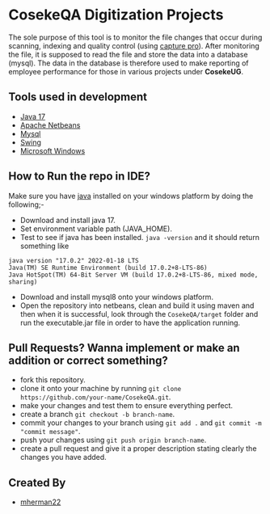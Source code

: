 # CosekeQA Digitization Projects
The sole purpose of this tool is to monitor the file changes that occur during scanning, indexing and quality control (using [capture pro](https://www.alarisworld.com/en-us/solutions/software/document-scanning-software/capture-pro-software)). 
After monitoring the file, it is supposed to read the file and store the data into a database (mysql). The data in the database is therefore used to make reporting of employee performance for those in various projects under **CosekeUG**.

## Tools used in development
- [Java 17](https://www.oracle.com/java/technologies/javase/jdk17-archive-downloads.html)
- [Apache Netbeans](https://netbeans.apache.org/)
- [Mysql](https://www.mysql.com/)
- [Swing](https://en.wikipedia.org/wiki/Swing_(Java))
- [Microsoft Windows](https://www.microsoft.com/software-download/windows10)

## How to Run the repo in IDE?
Make sure you have [java](https://www.oracle.com/java/) installed on your windows platform by doing the following;-
- Download and install java 17.
- Set environment variable path (JAVA_HOME).
- Test to see if java has been installed. `java -version` and it should return something like
```
java version "17.0.2" 2022-01-18 LTS
Java(TM) SE Runtime Environment (build 17.0.2+8-LTS-86)
Java HotSpot(TM) 64-Bit Server VM (build 17.0.2+8-LTS-86, mixed mode, sharing)
```
- Download and install mysql8 onto your windows platform.
- Open the repository into netbeans, clean and build it using maven and then when it is successful, look through the `CosekeQA/target` folder and run the executable.jar file in order to have the application running.

## Pull Requests? Wanna implement or make an addition or correct something?
- fork this repository.
- clone it onto your machine by running `git clone https://github.com/your-name/CosekeQA.git`.
- make your changes and test them to ensure everything perfect.
- create a branch `git checkout -b branch-name`.
- commit your changes to your branch using `git add .` and  `git commit -m "commit message"`.
- push your changes using `git push origin branch-name`.
- create a pull request and give it a proper description stating clearly the changes you have added.

## Created By
- [mherman22](https://github.com/mherman22)
